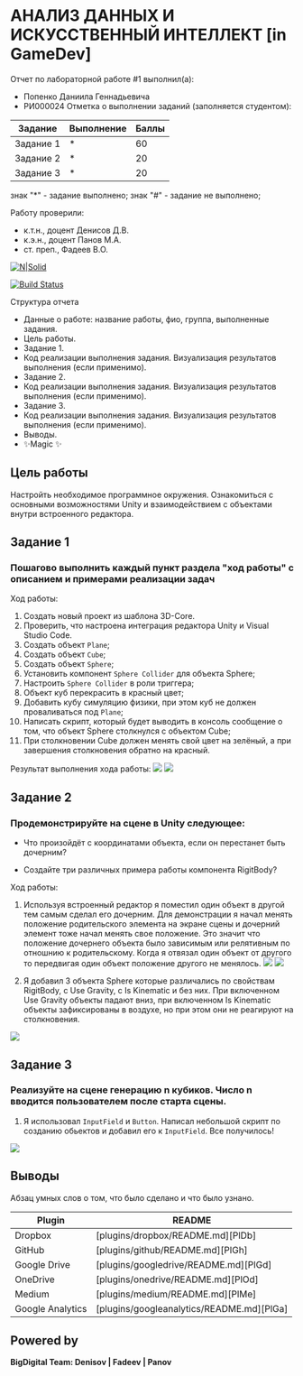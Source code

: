 # АНАЛИЗ ДАННЫХ И ИСКУССТВЕННЫЙ ИНТЕЛЛЕКТ [in GameDev]
Отчет по лабораторной работе #1 выполнил(а):
- Попенко Даниила Геннадьевича
- РИ000024
Отметка о выполнении заданий (заполняется студентом):

| Задание | Выполнение | Баллы |
| ------ | ------ | ------ |
| Задание 1 | * | 60 |
| Задание 2 | * | 20 |
| Задание 3 | * | 20 |

знак "*" - задание выполнено; знак "#" - задание не выполнено;

Работу проверили:
- к.т.н., доцент Денисов Д.В.
- к.э.н., доцент Панов М.А.
- ст. преп., Фадеев В.О.

[![N|Solid](https://cldup.com/dTxpPi9lDf.thumb.png)](https://nodesource.com/products/nsolid)

[![Build Status](https://travis-ci.org/joemccann/dillinger.svg?branch=master)](https://travis-ci.org/joemccann/dillinger)

Структура отчета

- Данные о работе: название работы, фио, группа, выполненные задания.
- Цель работы.
- Задание 1.
- Код реализации выполнения задания. Визуализация результатов выполнения (если применимо).
- Задание 2.
- Код реализации выполнения задания. Визуализация результатов выполнения (если применимо).
- Задание 3.
- Код реализации выполнения задания. Визуализация результатов выполнения (если применимо).
- Выводы.
- ✨Magic ✨

## Цель работы
Настройть необходимое программное окружения. Ознакомиться с основными возможностями Unity и взаимодействием с объектами внутри встроенного редактора.

## Задание 1
### Пошагово выполнить каждый пункт раздела "ход работы" с описанием и примерами реализации задач
Ход работы:
1. Создать новый проект из шаблона 3D-Core.
2. Проверить, что настроена интеграция редактора Unity и Visual Studio Code.
3. Создать объект `Plane`;
4. Создать объект `Cube`;
5. Создать объект `Sphere`;
6. Установить компонент `Sphere Collider` для объекта Sphere;
7. Настроить `Sphere Collider` в роли триггера;
8. Объект куб перекрасить в красный цвет;
9. Добавить кубу симуляцию физики, при этом куб не должен проваливаться под `Plane`;
10. Написать скрипт, который будет выводить в консоль сообщение о том, что объект Sphere столкнулся с объектом Cube;
11. При столкновении Cube должен менять свой цвет на зелёный, а при завершения столкновения обратно на красный.

Результат выполнения хода работы:
![](src/result1-1.png)
![](src/result1-2.png)

## Задание 2
### Продемонстрируйте на сцене в Unity следующее:

- Что произойдёт с координатами объекта, если он перестанет быть дочерним?

- Создайте три различных примера работы компонента RigitBody?

Ход работы:
1. Используя встроенный редактор я поместил один объект в другой тем самым сделал его дочерним.
Для демонстрации я начал менять положение родительского элемента на экране сцены и дочерний элемент тоже начал менять свое положение. Это значит что положение дочернего объекта было зависимым или релятивным по отношнию к родительскому. Когда я отвязал один объект от другого то передвигая один объект положение другого не менялось.
![](src/result2-1.png)
![](src/result2-2.png)

2. Я добавил 3 объекта Sphere которые различались по свойствам RigitBody, с Use Gravity, с Is Kinematic и без них.
При включенном Use Gravity объекты падают вниз, при включенном Is Kinematic объекты зафиксированы в воздухе, но при этом они не реагируют на столкновения.

![](src/result2-3.png)

## Задание 3
### Реализуйте на сцене генерацию n кубиков. Число n вводится пользователем после старта сцены.

1. Я использовал `InputField` и `Button`. Написал небольшой скрипт по созданию обьектов и добавил его к `InputField`. Все получилось!

![](src/result3-1.png)

## Выводы

Абзац умных слов о том, что было сделано и что было узнано.

| Plugin | README |
| ------ | ------ |
| Dropbox | [plugins/dropbox/README.md][PlDb] |
| GitHub | [plugins/github/README.md][PlGh] |
| Google Drive | [plugins/googledrive/README.md][PlGd] |
| OneDrive | [plugins/onedrive/README.md][PlOd] |
| Medium | [plugins/medium/README.md][PlMe] |
| Google Analytics | [plugins/googleanalytics/README.md][PlGa] |

## Powered by

**BigDigital Team: Denisov | Fadeev | Panov**
